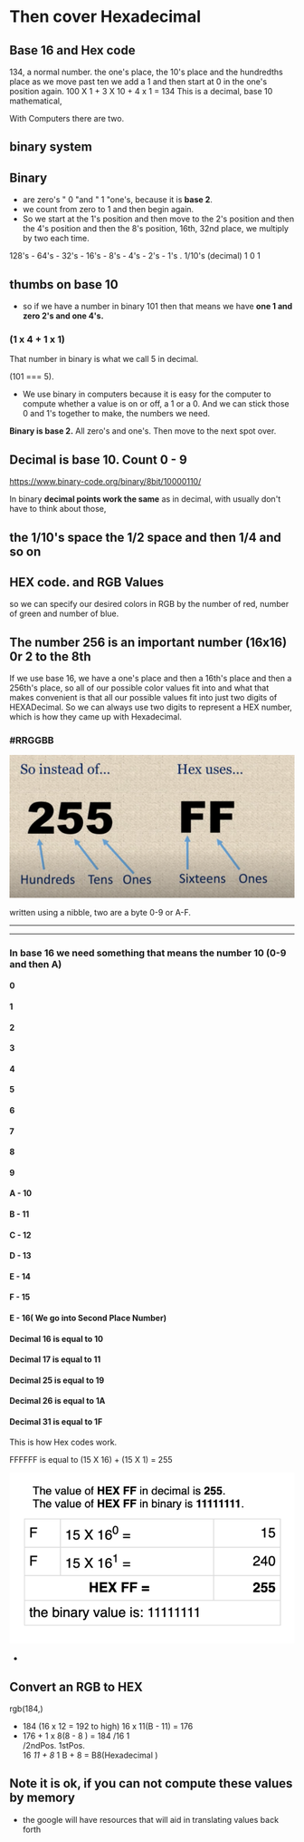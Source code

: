 
# Then cover Hexadecimal

## Base 16 and Hex code

134, a normal number.
the one's place, the 10's place and the hundredths place as we move past ten we
add a 1 and then start at 0 in the one's position again.
100 X 1 + 3 X 10 + 4 x 1 = 134
This is a decimal, base 10 mathematical,

With Computers there are two.

## binary system

## Binary

- are zero's  " 0 "and " 1 "one's, because it is **base 2**.
- we count from zero to 1 and then begin again.
- So we start at the 1's position and then move to the 2's position and then
 the 4's position and then the 8's position, 16th, 32nd place, we multiply
 by two each time.

128's - 64's - 32's - 16's - 8's - 4's - 2's - 1's . 1/10's (decimal)
                                   1     0     1

## thumbs on base 10

- so if we have a number in binary 101 then that means we have
 **one 1 and zero 2's and one 4's.**

### (1 x 4 + 1 x 1)

That number in binary is what we call 5 in decimal.

(101 === 5).

- We use binary in computers because it is easy for the computer to compute
whether a value is on or off, a 1 or a 0. And we can stick those 0 and 1's
together to make, the numbers we need.

**Binary is base 2.** All zero's and one's. Then move to the next spot over.

## Decimal is base 10. Count 0 - 9

<https://www.binary-code.org/binary/8bit/10000110/>

In binary **decimal points work the same** as in decimal, with usually don't
have to think about those,

## the 1/10's space the 1/2 space and then 1/4 and so on

## HEX code. and RGB Values

so we can specify our desired colors in RGB by the number of red, number
of green and number of blue.

## The number 256 is an important number (16x16) 0r 2 to the 8th

 If we use base 16, we have a one's place and then a 16th's place and then a
256th's place, so all of our possible color values fit into and what that makes
convenient is that all our possible values fit into just two digits of HEXADecimal.
So we can always use two digits to represent a HEX number, which is how they came
up with Hexadecimal.

### #RRGGBB

![Hex conversion](/201/images/hexConversion.png)

 written using a nibble, two are a byte 0-9 or A-F.

---------------------------------------------------------------------------------------------

---------------------------------------------------------------------------------------------

### In base 16 we need something that means the number 10 (0-9 and then A)

#### 0

#### 1

#### 2

#### 3

#### 4

#### 5

#### 6

#### 7

#### 8

#### 9

#### A - 10

#### B - 11

#### C - 12

#### D - 13

#### E - 14

#### F - 15

#### E - 16( We go into Second Place Number)

#### Decimal 16 is equal to 10

#### Decimal 17 is equal to 11

#### Decimal 25 is equal to 19

#### Decimal 26 is equal to 1A

#### Decimal 31 is equal to 1F

This is how Hex codes work.

FFFFFF  is equal to (15 X 16) + (15 X 1) = 255

![FF in Hex](FFHEx.png)

-

## Convert an RGB to HEX

rgb(184,)

- 184   (16 x 12 = 192 to high)       16 x 11(B - 11) = 176
- 176                   +              1 x  8(8 - 8 ) = 184
       /16              1\
     /2ndPos.        1stPos.\
    16  *11    +     8*    1
          B     +     8         = B8(Hexadecimal )

## Note it is ok, if you can not compute these values by memory

- the google will have resources that will aid in translating values back forth
